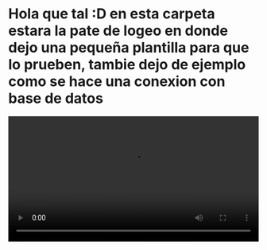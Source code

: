 #
# Hola que tal :D en esta carpeta estara la pate de logeo en donde dejo una pequeña plantilla para que lo prueben, tambie dejo de ejemplo como se hace una conexion con base de datos

<video src="video.webm" width="100%" ></video>

